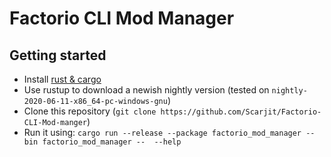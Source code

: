 # Factorio CLI Mod Manager

## Getting started
 - Install [rust & cargo](https://www.rust-lang.org/learn/get-started)
 - Use rustup to download a newish nightly version (tested on ``nightly-2020-06-11-x86_64-pc-windows-gnu``)
 - Clone this repository (``git clone https://github.com/Scarjit/Factorio-CLI-Mod-manger``)
 - Run it using: ``cargo run --release --package factorio_mod_manager --bin factorio_mod_manager --  --help``